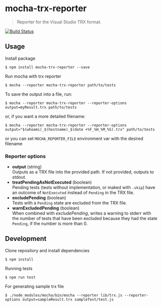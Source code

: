 # mocha-trx-reporter

> Reporter for the Visual Studio TRX format.

[![Build Status](https://travis-ci.org/Infragistics/mocha-trx-reporter.svg?branch=master)](https://travis-ci.org/Infragistics/mocha-trx-reporter)

## Usage

Install package

`$ npm install mocha-trx-reporter --save`

Run mocha with trx reporter

`$ mocha --reporter mocha-trx-reporter path/to/tests`

To save the output into a file, run:

`$ mocha --reporter mocha-trx-reporter --reporter-options output=myResult.trx path/to/tests`

or, if you want a more detailed filename:

`$ mocha --reporter mocha-trx-reporter --reporter-options output="$(whoami)_$(hostname)_$(date +%F_%H_%M_%S).trx" path/to/tests`

or you can set `MOCHA_REPORTER_FILE` environment var with the desired filename

### Reporter options

- **output** (string)  
  Outputs as a TRX file into the provided path. If not provided, outputs to stdout.
- **treatPendingAsNotExecuted** (boolean)  
  Pending tests (tests without implementation, or maked with `.skip`) have an  outcome of `NotExecuted` instead of
  `Pending` in the TRX file.
- **excludePending** (boolean)  
  Tests with a `Pending` state are excluded from the TRX file.
- **warnExcludedPending** (boolean)  
  When combined with *excludePending*, writes a warning to stderr with the number of
  tests that have been excluded because they had the state `Pending`, if the number is more than 0.

## Development

Clone repository and install dependencies

`$ npm install`

Running tests

`$ npm run test`

For generating sample trx file

`$ ./node_modules/mocha/bin/mocha --reporter lib/trx.js --reporter-options output=sampleResult.trx sampleTest/test.js`

